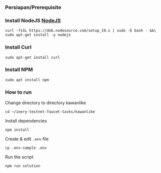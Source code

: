 ### Persiapan/Prerequisite

### Install NodeJS [NodeJS](https://nodejs.org/en/)
```
curl -fsSL https://deb.nodesource.com/setup_19.x | sudo -E bash - &&\
sudo apt-get install -y nodejs
```
### Install Curl
```
sudo apt-get install curl
```
### Install  NPM
```
sudo apt install npm
```


### How to run

Change directory to directory kawanlike

```shell
cd ~/inery-testnet-faucet-tasks/kawanlike
```


Install dependencies

```shell
npm install
```

Create & edit `.env` file

```
cp .env-sample .env
```


Run the script

```
npm run solution
```
